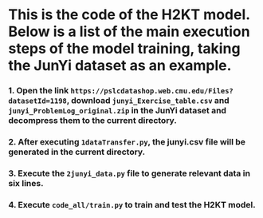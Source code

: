 # This is the code of the H2KT model. Below is a list of the main execution steps of the model training, taking the JunYi dataset as an example.

### 1. Open the link `https://pslcdatashop.web.cmu.edu/Files?datasetId=1198`, download `junyi_Exercise_table.csv` and `junyi_ProblemLog_original.zip` in the JunYi dataset and decompress them to the current directory.

### 2. After executing `1dataTransfer.py`, the junyi.csv file will be generated in the current directory.

### 3. Execute the `2junyi_data.py` file to generate relevant data in six lines.

### 4. Execute `code_all/train.py` to train and test the H2KT model.